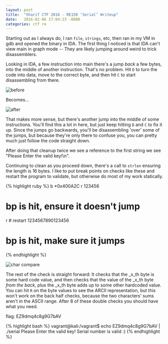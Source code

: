 ```yaml
---
layout: post
title:  "Sharif CTF 2016 - RE150 ‘Serial’ Writeup"
date:   2016-02-06 17:04:23 -0800
categories: ctf re
---
```


Starting out as I always do, I ran `file`, `strings`, etc, then ran in my VM in gdb and opened the binary in IDA. The first thing I noticed is that IDA can't view main in graph mode -- They are likely jumping around weird to trick disassemblers.

Looking in IDA, a few instruction into main there's a jump _back_ a few bytes, into the middle of another instruction. That's no problem. Hit `D` to turn the code into data, move to the correct byte, and then hit `C` to start disassembling from there.

![before]({{site.url}}/assets/2016-02-06-Sharif-CTF-RE150-Serial-1.png)

Becomes...

![after]({{site.url}}/assets/2016-02-06-Sharif-CTF-RE150-Serial-2.png)

That makes more sense, but there's another jump into the middle of some instructions. You'll find this a lot in here, but just keep hitting `D` and `C` to fix it up. Since the jumps go backwards, you'll be disassembling 'over' some of the jumps, but because they're only there to confuse you, you can pretty much just follow the code straight down.

After doing that cleanup twice we see a reference to the first string we see "Please Enter the valid key!\n".

Continuing to clean as you proceed down, there's a call to `strlen` ensuring the length is 16 bytes. I like to put break points on checks like these and restart the program to validate, but otherwise do most of my work statically.

{% highlight ruby %}
b *0x400A2C
r
123456
# bp is hit, ensure it doesn't jump
r # restart
1234567890123456
# bp is hit, make sure it jumps
{% endhighlight %}

![char compare]({{site.url}}/assets/2016-02-06-Sharif-CTF-RE150-Serial-3.png)

The rest of the check is straight forward: It checks that the _x_th byte is some hard code value, and then checks that the value of the _x_th byte _from the back_, plus the _x_th byte adds up to some other hardcoded value. You can hit `R` on the byte values to see the ARCII representation, but this won't work on the back half checks, because the two characters' sums aren't in the ASCII range. After 8 of these double checks you should have what you need.

flag: EZ9dmq4c8g9G7bAV

{% highlight bash %}
vagrant@kali:/vagrant$ echo EZ9dmq4c8g9G7bAV | ./serial
Please Enter the valid key!
Serial number is valid :)
{% endhighlight %}
